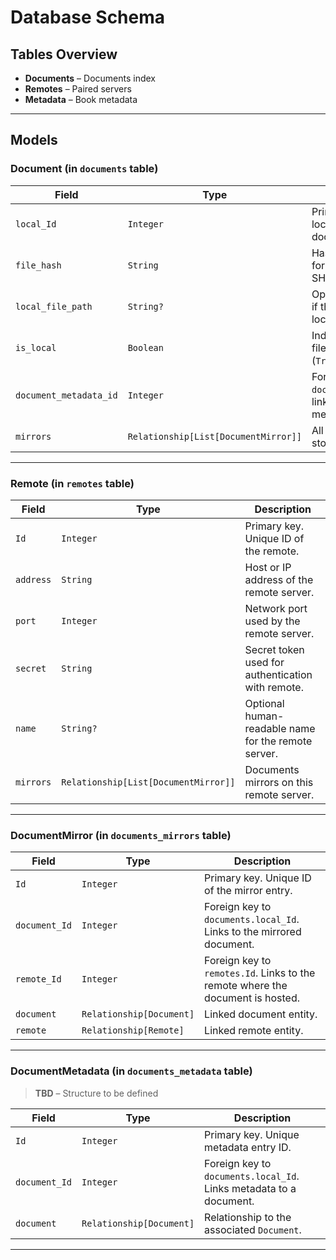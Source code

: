 # Database Schema

## Tables Overview

* **Documents** – Documents index
* **Remotes** – Paired servers
* **Metadata** – Book metadata

---

## Models

### Document (in `documents` table)

| Field                  | Type                                 | Description                                                             |
| ---------------------- | ------------------------------------ | ----------------------------------------------------------------------- |
| `local_Id`             | `Integer`                            | Primary key. Unique local ID of the document.                           |
| `file_hash`            | `String`                             | Hash of the file used for identification (e.g., SHA-256).      |
| `local_file_path`      | `String?`                             | Optional local file path if the file is available locally.             |
| `is_local`             | `Boolean`                            | Indicates whether the file is stored locally (`True`) or only mirrored. |
| `document_metadata_id` | `Integer`                            | Foreign key to `documents_metadata.Id`, links to associated metadata.   |
| `mirrors`              | `Relationship[List[DocumentMirror]]` | All remote mirrors storing this document.                               |


---

### Remote (in `remotes` table)

| Field     | Type                                 | Description                                            |
| --------- | ------------------------------------ | ------------------------------------------------------ |
| `Id`      | `Integer`                            | Primary key. Unique ID of the remote.                  |
| `address` | `String`                             | Host or IP address of the remote server.               |
| `port`    | `Integer`                            | Network port used by the remote server.                |
| `secret`  | `String`                             | Secret token used for authentication with remote. |
| `name`    | `String?`                            | Optional human-readable name for the remote server.    |
| `mirrors` | `Relationship[List[DocumentMirror]]` | Documents mirrors on this remote server.              |


---

### DocumentMirror (in `documents_mirrors` table)
| Field         | Type                     | Description                                                                    |
| ------------- | ------------------------ | ------------------------------------------------------------------------------ |
| `Id`          | `Integer`                | Primary key. Unique ID of the mirror entry.                                    |
| `document_Id` | `Integer`                | Foreign key to `documents.local_Id`. Links to the mirrored document.           |
| `remote_Id`   | `Integer`                | Foreign key to `remotes.Id`. Links to the remote where the document is hosted. |
| `document`    | `Relationship[Document]` | Linked document entity.                                                        |
| `remote`      | `Relationship[Remote]`   | Linked remote entity.                                                          |

---

### DocumentMetadata (in `documents_metadata` table)
> **TBD** – Structure to be defined

| Field         | Type                     | Description                                                        |
| ------------- | ------------------------ | ------------------------------------------------------------------ |
| `Id`          | `Integer`                | Primary key. Unique metadata entry ID.                             |
| `document_Id` | `Integer`                | Foreign key to `documents.local_Id`. Links metadata to a document. |
| `document`    | `Relationship[Document]` | Relationship to the associated `Document`.                         |

---


